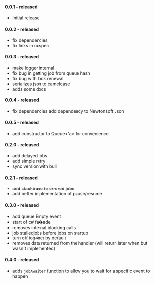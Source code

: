 #### 0.0.1 - released
* Initial release

#### 0.0.2 - released
* fix dependencies
* fix links in nuspec

#### 0.0.3 - released
* make logger internal
* fix bug in getting job from queue hash
* fix bug with lock renewal
* serializes json to camelcase
* adds some docs

#### 0.0.4 - released
* fix dependencies add dependency to Newtonsoft.Json

#### 0.0.5 - released
* add constructor to Queue<'a> for convenience

#### 0.2.0 - released
* add delayed jobs
* add simple retry
* sync version with bull

#### 0.2.1 - released
* add stacktrace to errored jobs
* add better implementation of pause/resume

#### 0.3.0 - released
* add queue Empty event
* start of c# fa�ade
* removes internal blocking calls
* job stalledjobs before jobs on startup
* turn off log4net by default
* removes data returned from the handler (will return later when but wasn't implemented)

#### 0.4.0 - released
* adds `jobAwaiter` function to allow you to wait for a specific event to happen
